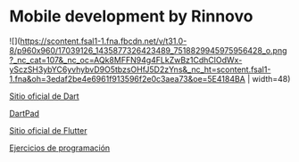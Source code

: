 # Mobile development by Rinnovo

![](https://scontent.fsal1-1.fna.fbcdn.net/v/t31.0-8/p960x960/17039126_1435877326423489_7518829945975956428_o.png?_nc_cat=107&_nc_oc=AQk8MFFN94g4FLkZwBz1CdhClOdWx-ySczSH3ybYC6yvhybvD9O5tbzsOHfJ5D2zYns&_nc_ht=scontent.fsal1-1.fna&oh=3edaf2be4e6961f913596f2e0c3aea73&oe=5E4184BA | width=48)

[Sitio oficial de Dart](https://dart.dev/)

[DartPad](https://dartpad.dartlang.org/)

[Sitio oficial de Flutter](https://flutter.dev/)

[Ejercicios de programación](https://adriann.github.io/programming_problems.html)

